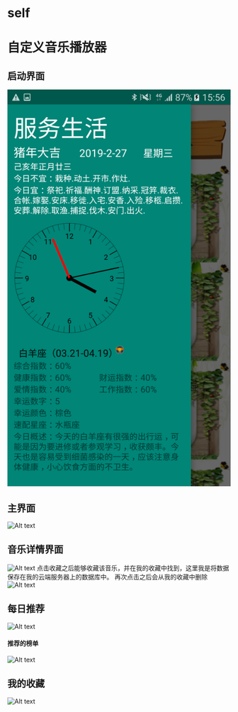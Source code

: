 # self
# 自定义音乐播放器
## 启动界面
![image](https://github.com/TangMingDan/theapp/blob/master/images/12.png)
## 主界面
![Alt text](./Screenshot_2019-05-19-16-28-54-78.png)
## 音乐详情界面
![Alt text](./Screenshot_2019-05-19-16-28-04-87.png)
点击收藏之后能够收藏该音乐，并在我的收藏中找到，这里我是将数据保存在我的云端服务器上的数据库中。
再次点击之后会从我的收藏中删除
![Alt text](./Screenshot_2019-05-19-16-28-09-09.png)
## 每日推荐
![Alt text](./Screenshot_2019-05-19-16-29-04-16.png)
#### 推荐的榜单
![Alt text](./Screenshot_2019-05-19-16-29-11-99.png)
## 我的收藏
![Alt text](./Screenshot_2019-05-19-16-29-24-11.png)
